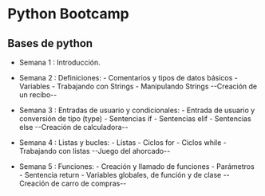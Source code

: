 # Python Bootcamp
## Bases de python

- Semana 1 : Introducción.

- Semana 2 : Definiciones:
                - Comentarios y tipos de datos básicos
                - Variables
                - Trabajando con Strings
                - Manipulando Strings
               --Creación de un recibo--
               
- Semana 3 : Entradas de usuario y condicionales:
                - Entrada de usuario y conversión de tipo (type)
                - Sentencias if
                - Sentencias elif
                - Sentencias else
               --Creación de calculadora--
               
- Semana 4 : Listas y bucles:
                - Listas
                - Ciclos for
                - Ciclos while
                - Trabajando con listas
               --Juego del ahorcado--
               
- Semana 5 : Funciones:
                - Creación y llamado de funciones
                - Parámetros
                - Sentencia return
                - Variables globales, de función y de clase
               --Creación de carro de compras--
